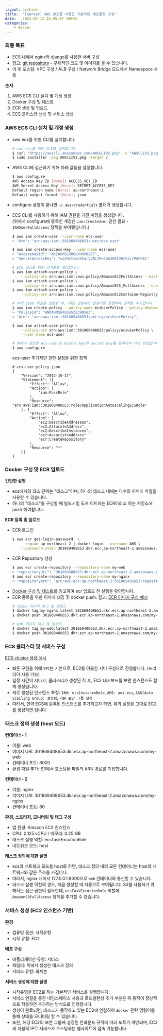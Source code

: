 ```yaml
---
layout: archive
title:  "[Server] AWS ECS를 사용한 기본적인 배포환경 구성"
date:   2023-05-12 16:05:07 +0900
categories: 
    - Server
---
```


### 최종 목표
- ECS 내에서 nginx와 django를 사용한 서버 구성
- 참고: [git repository](https://github.com/yamkant/aws-ecs) - 구체적인 코드 및 이미지를 볼 수 있습니다.
- 이 후 포스팅: VPC 구성 / ALB 구성 / Network Bridge 모드에서 Namespace 사용

**순서**
1. AWS ECS CLI 설치 및 계정 생성
2. Docker 구성 및 테스트
3. ECR 생성 및 업로드 
4. ECS 클러스터 생성 및 서비스 생성

### AWS ECS CLI 설치 및 계정 생성
- aws ecs를 위한 CLI를 설치합니다.
    ```sh
    # aws ecs를 위한 CLI를 설치합니다.
    $ curl "https://awscli.amazonaws.com/AWSCLIV2.pkg" -o "AWSCLIV2.pkg"
    $ sudo installer -pkg AWSCLIV2.pkg -target /
    ```

- AWS CLI에 접근하기 위해 아래 값들을 설정합니다.
    ```sh
    $ aws configure
    AWS Access Key ID [None]: ACCESS_KEY_ID
    AWS Secret Access Key [None]: SECRET_ACCESS_KEY
    Default region name [None]: ap-northeast-2
    Default output format [None]: json
    ```
- configure 설정이 끝나면 `~/.aws/credentials` 폴더가 생성됩니다.

- ECS CLI를 사용하기 위해 IAM 권한을 가진 계정을 생성합니다.  
  (위에서 configure에 등록한 계정은 `iam:CreateUser` 권한 필요 - `IAMUserFullAccess` 정책을 부여했습니다.)
    ```sh
    $ aws iam create-user --user-name ecs-user
    > "Arn": "arn:aws:iam::301869408653:user/ecs-user"

    $ aws iam create-access-key --user-name ecs-user
    > "AccessKeyId": "AKIAUMSGRUGGXHHX6257",
    > "SecretAccessKey": "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"

    # ECS 접근을 위한 정책들을 설정합니다.
    $ aws iam attach-user-policy \
        --policy-arn arn:aws:iam::aws:policy/AmazonEC2FullAccess --user-name ecs-user
    $ aws iam attach-user-policy \
        --policy-arn arn:aws:iam::aws:policy/AmazonECS_FullAccess --user-name ecs-user
    $ aws iam attach-user-policy \
        --policy-arn arn:aws:iam::aws:policy/AmazonEC2ContainerRegistryFullAccess --user-name ecs-user

    # 아래 json 파일을 생성한 후, 해당 경로에서 명령어를 실행하여 정책을 추가합니다.
    $ aws iam create-policy --policy-name ecsUserPolicy --policy-document file://ecs-user-policy.json
    > "PolicyId": "ANPAUMSGRUGG5Z2CWN5G3",
    > "Arn": "arn:aws:iam::301869408653:policy/ecsUserPolicy",

    $ aws iam attach-user-policy \
        --policy-arn arn:aws:iam::301869408653:policy/ecsUserPolicy \
        --user-name ecs-user
    
    # 위에서 생성한 ecs-user로 access key와 secret key를 등록하여 다시 인증합니다.
    $ aws configure
    ```
    ecs-user 추가적인 권한 설정을 위한 정책
    ```
    # ecs-user-policy.json
    {
        "Version": "2012-10-17",
        "Statement": [{
            "Effect": "Allow",
            "Action": [
                "iam:PassRole"
            ],
            "Resource": "arn:aws:iam::301869408653:role/ApplicationAutoscalingECSRole"
        }, {
            "Effect": "Allow",
            "Action": [
                "ec2:DescribeAddresses",
                "ec2:AllocateAddress",
                "ec2:DescribeInstances",
                "ec2:AssociateAddress"
                "ecr:CreateRepository"
            ],
            "Resource": "*"
        }]
    }
    ```

### Docker 구성 및 ECR 업로드
**간단한 설명**
- ecs에서의 최소 단위는 "태스크"이며, 하나의 태스크 내에는 다수의 이미지 파일을 사용할 수 있습니다.
- 하나의 "태스크"를 구성할 때 빌드시킬 도커 이미지는 ECR이라고 하는 저장소에 push 해야합니다.

**ECR 등록 및 업로드**
- ECR 로그인
    ```sh
    $ aws ecr get-login-password  \
        --region ap-northeast-2 | docker login --username AWS \
        --password-stdin 301869408653.dkr.ecr.ap-northeast-2.amazonaws.com
    ```
- ECR Repository 생성
    ```sh
    $ aws ecr create-repository --repository-name my-web
    > "repositoryUri": "301869408653.dkr.ecr.ap-northeast-2.amazonaws.com/my-web"
    $ aws ecr create-repository --repository-name my-nginx
    > "repositoryArn": "arn:aws:ecr:ap-northeast-2:301869408653:repository/my-nginx"
    ```
- [Docker 구성 및 테스트](https://github.com/yamkant/aws-ecs/tree/main/srcs/ecr)를 참고하여 ecr 업로드 전 실행을 확인합니다.
- ECR 등록을 위한 이미지 태깅 및 docker push. 결과: [ECR 이미지 구성 예시](https://github.com/yamkant/aws-ecs/blob/main/srcs/images/ecs-ecr-setting.png)
    ```sh
    # nginx 이미지 태그 및 업로드
    $ docker tag my-nginx:latest 301869408653.dkr.ecr.ap-northeast-2.amazonaws.com/my-nginx:latest
    $ docker push 301869408653.dkr.ecr.ap-northeast-2.amazonaws.com/my-nginx:latest

    # web 이미지 태그 및 업로드
    $ docker tag my-web:latest 301869408653.dkr.ecr.ap-northeast-2.amazonaws.com/my-web:latest
    $ docker push 301869408653.dkr.ecr.ap-northeast-2.amazonaws.com/my-web:latest
    ```

### ECS 클러스터 및 서비스 구성
[ECS cluster 생성 예시](https://github.com/yamkant/aws-ecs/blob/main/srcs/images/ecs-cluster-setting.png)
- 빠른 구현을 위해 `VPC`는 기본으로, EC2를 이용한 서버 구성으로 진행합니다. (프리티어 사용 가능)
- 일정 시간이 지나고, 클러스터가 생성된 직 후, EC2 대시보드를 보면 인스턴스도 함께 생성됩니다.
- 새로 생성된 인스턴스 특징: `IAM: ecsInstanceRole`, `AMI: ami-ecs`, `ASG(Auto Scailing Group) 설정됨`, `기본 보안 그룹 설정`
- 따라서, 만약 ECS에 등록된 인스턴스를 추가하고자 하면, 위의 설정을 그대로 EC2를 생성하면 됩니다.

### 태스크 정의 생성 (host 모드)
**컨테이너 - 1**
- 이름: web
- 이미지 URI: 301869408653.dkr.ecr.ap-northeast-2.amazonaws.com/my-web 
- 컨테이너 포트: 8000
- 환경 파일 추가: S3에서 호스팅된 파일의 ARN 경로를 기입합니다.

**컨테이너 - 2**
- 이름: nginx
- 이미지 URI: 301869408653.dkr.ecr.ap-northeast-2.amazonaws.com/my-nginx  
- 컨테이너 포트: 80

**환경, 스토리지, 모니터링 및 태그 구성**
- 앱 환경: Amazon EC2 인스턴스
- CPU: 0.125 vCPU / 메모리: 0.25 GB
- 태스크 실행 역할: ecsTaskExcutionRole
- 네트워크 모드: host

**태스크 정의에 대한 설명**
- ecs의 네트워크 모드를 host로 하면, 태스크 정의 내의 모든 컨테이너는 host의 네트워크와 같은 주소를 가집니다.
- 따라서, nginx 내에서 127.0.0.1:8000으로 `web` 컨테이너와 통신할 수 있습니다.
- 태스크 실행 역할의 경우, 처음 생성할 때 자동으로 부여됩니다. S3를 사용하기 위해서는 접근 권한이 필요한데, `ecsTaskExcutionRole` 역할에 `AmazonS3FullAccess` 정책을 추가할 수 있습니다.

### 서비스 생성 (EC2 인스턴스 기반)
**환경**
- 컴퓨팅 옵션: 시작유형
- 시작 유형: EC2

**배포 구성**
- 애플리케이션 유형: 서비스
- 패밀리: 위에서 생성한 태스크 정의
- 서비스 유형: 복제본

**서비스 생성에 대한 설명**
- 시작유형을 EC2로 하는 기본적인 서비스를 실행합니다.
- 서비스 연결을 통한 네임스페이스 사용과 로드밸런싱 추가 부분은 위 동작이 정상적으로 작동하면 추가하는 방식으로 진행합니다.
- 생성이 완료되면, 태스크가 동작하고 있는 EC2에 연결하여 `docker` 관련 명령어를 통해 상태를 모니터링 할 수 있습니다.
- 또한, 해당 EC2의 보안 그룹에 설정된 인바운드 규칙에 따라 포트가 개방되며, EC2의 퍼블릭 IP로 서비스가 호스팅하는 웹사이트에 접속 가능합니다.
